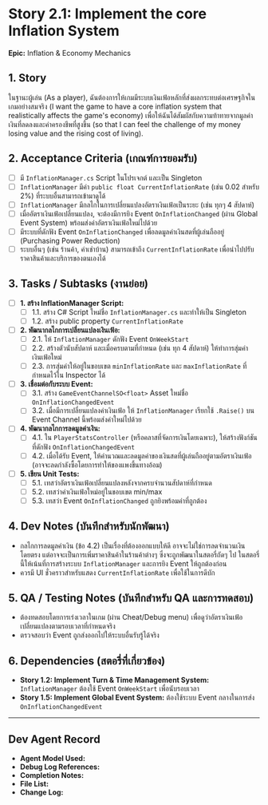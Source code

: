 # Story 2.1: Implement the core Inflation System

**Epic:** Inflation & Economy Mechanics

## 1. Story
ในฐานะผู้เล่น (As a player), ฉันต้องการให้เกมมีระบบเงินเฟ้อหลักที่ส่งผลกระทบต่อเศรษฐกิจในเกมอย่างสมจริง (I want the game to have a core inflation system that realistically affects the game's economy) เพื่อให้ฉันได้สัมผัสกับความท้าทายจากมูลค่าเงินที่ลดลงและค่าครองชีพที่สูงขึ้น (so that I can feel the challenge of my money losing value and the rising cost of living).

## 2. Acceptance Criteria (เกณฑ์การยอมรับ)
- [ ] มี `InflationManager.cs` Script ในโปรเจกต์ และเป็น Singleton
- [ ] `InflationManager` มีค่า `public float CurrentInflationRate` (เช่น 0.02 สำหรับ 2%) ที่ระบบอื่นสามารถเข้ามาดูได้
- [ ] `InflationManager` มีกลไกในการเปลี่ยนแปลงอัตราเงินเฟ้อเป็นระยะ (เช่น ทุกๆ 4 สัปดาห์)
- [ ] เมื่ออัตราเงินเฟ้อเปลี่ยนแปลง, จะต้องมีการยิง Event `OnInflationChanged` (ผ่าน Global Event System) พร้อมส่งค่าอัตราเงินเฟ้อใหม่ไปด้วย
- [ ] มีระบบที่ดักฟัง Event `OnInflationChanged` เพื่อลดมูลค่าเงินสดที่ผู้เล่นถืออยู่ (Purchasing Power Reduction)
- [ ] ระบบอื่นๆ (เช่น ร้านค้า, ค่าเช่าบ้าน) สามารถเข้าถึง `CurrentInflationRate` เพื่อนำไปปรับราคาสินค้าและบริการของตนเองได้

## 3. Tasks / Subtasks (งานย่อย)
- [ ] **1. สร้าง InflationManager Script:**
  - [ ] 1.1. สร้าง C# Script ใหม่ชื่อ `InflationManager.cs` และทำให้เป็น Singleton
  - [ ] 1.2. สร้าง public property `CurrentInflationRate`

- [ ] **2. พัฒนากลไกการเปลี่ยนแปลงเงินเฟ้อ:**
  - [ ] 2.1. ให้ `InflationManager` ดักฟัง Event `OnWeekStart`
  - [ ] 2.2. สร้างตัวนับสัปดาห์ และเมื่อครบตามที่กำหนด (เช่น ทุก 4 สัปดาห์) ให้ทำการสุ่มค่าเงินเฟ้อใหม่
  - [ ] 2.3. การสุ่มค่าให้อยู่ในขอบเขต `minInflationRate` และ `maxInflationRate` ที่กำหนดไว้ใน Inspector ได้

- [ ] **3. เชื่อมต่อกับระบบ Event:**
  - [ ] 3.1. สร้าง `GameEventChannelSO<float>` Asset ใหม่ชื่อ `OnInflationChangedEvent`
  - [ ] 3.2. เมื่อมีการเปลี่ยนแปลงค่าเงินเฟ้อ ให้ `InflationManager` เรียกใช้ `.Raise()` บน Event Channel นี้พร้อมส่งค่าใหม่ไปด้วย

- [ ] **4. พัฒนากลไกการลดมูลค่าเงิน:**
  - [ ] 4.1. ใน `PlayerStatsController` (หรือคลาสที่จัดการเงินโดยเฉพาะ), ให้สร้างฟังก์ชันที่ดักฟัง `OnInflationChangedEvent`
  - [ ] 4.2. เมื่อได้รับ Event, ให้คำนวณและลดมูลค่าของเงินสดที่ผู้เล่นถืออยู่ตามอัตราเงินเฟ้อ (อาจจะลดกำลังซื้อโดยการทำให้ของแพงขึ้นทางอ้อม)

- [ ] **5. เขียน Unit Tests:**
  - [ ] 5.1. เทสว่าอัตราเงินเฟ้อเปลี่ยนแปลงหลังจากครบจำนวนสัปดาห์ที่กำหนด
  - [ ] 5.2. เทสว่าค่าเงินเฟ้อใหม่อยู่ในขอบเขต min/max
  - [ ] 5.3. เทสว่า Event `OnInflationChanged` ถูกยิงพร้อมค่าที่ถูกต้อง

## 4. Dev Notes (บันทึกสำหรับนักพัฒนา)
- กลไกการลดมูลค่าเงิน (ข้อ 4.2) เป็นเรื่องที่ต้องออกแบบให้ดี อาจจะไม่ใช่การลดจำนวนเงินโดยตรง แต่อาจจะเป็นการเพิ่มราคาสินค้าในร้านค้าต่างๆ ซึ่งจะถูกพัฒนาในสตอรี่ถัดๆ ไป ในสตอรี่นี้ให้เน้นที่การสร้างระบบ `InflationManager` และการยิง Event ให้ถูกต้องก่อน
- ควรมี UI ชั่วคราวสำหรับแสดง `CurrentInflationRate` เพื่อใช้ในการดีบัก

## 5. QA / Testing Notes (บันทึกสำหรับ QA และการทดสอบ)
- ต้องทดสอบโดยการเร่งเวลาในเกม (ผ่าน Cheat/Debug menu) เพื่อดูว่าอัตราเงินเฟ้อเปลี่ยนแปลงตามรอบเวลาที่กำหนดจริง
- ตรวจสอบว่า Event ถูกส่งออกไปให้ระบบอื่นรับรู้ได้จริง

## 6. Dependencies (สตอรี่ที่เกี่ยวข้อง)
- **Story 1.2: Implement Turn & Time Management System:** `InflationManager` ต้องใช้ Event `OnWeekStart` เพื่อนับรอบเวลา
- **Story 1.5: Implement Global Event System:** ต้องใช้ระบบ Event กลางในการส่ง `OnInflationChangedEvent`

---
## Dev Agent Record
- **Agent Model Used:**
- **Debug Log References:**
- **Completion Notes:**
- **File List:**
- **Change Log:**

